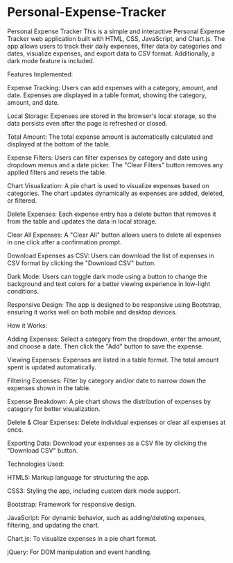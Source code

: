 # Personal-Expense-Tracker
Personal Expense Tracker
This is a simple and interactive Personal Expense Tracker web application built with HTML, CSS, JavaScript, and Chart.js. The app allows users to track their daily expenses, filter data by categories and dates, visualize expenses, and export data to CSV format. Additionally, a dark mode feature is included.

Features Implemented:

Expense Tracking:
Users can add expenses with a category, amount, and date.
Expenses are displayed in a table format, showing the category, amount, and date.

Local Storage:
Expenses are stored in the browser's local storage, so the data persists even after the page is refreshed or closed.

Total Amount:
The total expense amount is automatically calculated and displayed at the bottom of the table.

Expense Filters:
Users can filter expenses by category and date using dropdown menus and a date picker.
The "Clear Filters" button removes any applied filters and resets the table.

Chart Visualization:
A pie chart is used to visualize expenses based on categories.
The chart updates dynamically as expenses are added, deleted, or filtered.

Delete Expenses:
Each expense entry has a delete button that removes it from the table and updates the data in local storage.

Clear All Expenses:
A "Clear All" button allows users to delete all expenses in one click after a confirmation prompt.

Download Expenses as CSV:
Users can download the list of expenses in CSV format by clicking the "Download CSV" button.

Dark Mode:
Users can toggle dark mode using a button to change the background and text colors for a better viewing experience in low-light conditions.

Responsive Design:
The app is designed to be responsive using Bootstrap, ensuring it works well on both mobile and desktop devices.

How it Works:

Adding Expenses:
Select a category from the dropdown, enter the amount, and choose a date. Then click the "Add" button to save the expense.

Viewing Expenses:
Expenses are listed in a table format. The total amount spent is updated automatically.

Filtering Expenses:
Filter by category and/or date to narrow down the expenses shown in the table.

Expense Breakdown:
A pie chart shows the distribution of expenses by category for better visualization.

Delete & Clear Expenses:
Delete individual expenses or clear all expenses at once.

Exporting Data:
Download your expenses as a CSV file by clicking the "Download CSV" button.

Technologies Used:

HTML5: Markup language for structuring the app.

CSS3: Styling the app, including custom dark mode support.

Bootstrap: Framework for responsive design.

JavaScript: For dynamic behavior, such as adding/deleting expenses, filtering, and updating the chart.

Chart.js: To visualize expenses in a pie chart format.

jQuery: For DOM manipulation and event handling.
